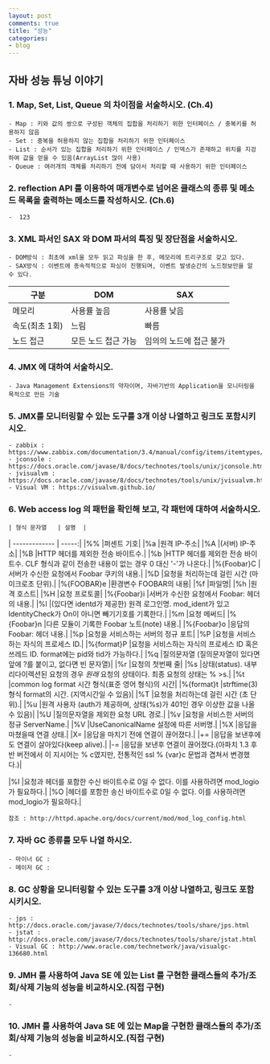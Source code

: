 ```yaml
---
layout: post
comments: true
title: "성능"
categories:
- blog
---
```


## 자바 성능 튜닝 이야기

### 1. Map, Set, List, Queue 의 차이점을 서술하시오. (Ch.4)   
	- Map : 키와 값의 쌍으로 구성된 객체의 집합을 처리하기 위한 인터페이스 / 중복키를 허용하지 않음   
	- Set : 중복을 허용하지 않는 집합을 처리하기 위한 인터페이스   
	- List : 순서가 있는 집합을 처리하기 위한 인터페이스 / 인덱스가 존재하고 위치를 지겅하여 값을 얻을 수 있음(ArrayList 많이 사용)   
	- Queue : 여러개의 객체를 처리하기 전에 담아서 처리할 때 사용하기 위한 인터페이스   

### 2. reflection API 를 이용하여 매개변수로 넘어온 클래스의 종류 및 메소드 목록을 출력하는 메소드를 작성하시오. (Ch.6)   
	-  123  

### 3. XML 파서인 SAX 와 DOM 파서의 특징 및 장단점을 서술하시오.   
	- DOM방식 : 최초에 xml을 모두 읽고 파싱을 한 후, 메모리에 트리구조로 갖고 있다.   
	- SAX방식 : 이벤트에 종속적적으로 파싱이 진행되며, 이벤트 발생순간의 노드정보만을 알 수 있다.   
	 
| 구분        | DOM           | SAX  | 
| ------------- |-------------| -----| 
| 메모리      | 사용률 높음 | 사용률 낮음 | 
| 속도(최초 1회) | 느림 | 빠름 | 
| 노드 접근      | 모든 노드 접근 가능     |   임의의 노드에 접근 불가 | 
 
### 4. JMX 에 대하여 서술하시오.   
	- Java Management Extensions의 약자이며, 자바기반의 Application을 모니터링을 목적으로 만든 기술     

### 5. JMX를 모니터링할 수 있는 도구를 3개 이상 나열하고 링크도 포함시키시오.   
	- zabbix : https://www.zabbix.com/documentation/3.4/manual/config/items/itemtypes/jmx_monitoring 
	- jconsole : https://docs.oracle.com/javase/8/docs/technotes/tools/unix/jconsole.html   
	- jvisualvm : https://docs.oracle.com/javase/8/docs/technotes/tools/unix/jvisualvm.html   
	- Visual VM : https://visualvm.github.io/   

### 6. Web access log 의 패턴을 확인해 보고, 각 패턴에 대하여 서술하시오.   
	| 형식 문자열   | 설명  | 
| ------------- | -----:| 
|%%	|퍼센트 기호| 
|%a	|원격 IP-주소| 
|%A	|(서버) IP-주소| 
|%B	|HTTP 헤더를 제외한 전송 바이트수.| 
|%b	|HTTP 헤더를 제외한 전송 바이트수. CLF 형식과 같이 전송한 내용이 없는 경우 0 대신 '-'가 나온다.| 
|%{Foobar}C	|서버가 수신한 요청에서 Foobar 쿠키의 내용.| 
|%D	|요청을 처리하는데 걸린 시간 (마이크로초 단위).| 
|%{FOOBAR}e	|환경변수 FOOBAR의 내용| 
|%f	|파일명| 
|%h	|원격 호스트| 
|%H	|요청 프로토콜| 
|%{Foobar}i	|서버가 수신한 요청에서 Foobar: 헤더의 내용.| 
|%l	|(있다면 identd가 제공한) 원격 로그인명. mod_ident가 있고 IdentityCheck가 On이 아니면 빼기기호를 기록한다.| 
|%m	|요청 메써드| 
|%{Foobar}n	|다른 모듈이 기록한 Foobar 노트(note) 내용.| 
|%{Foobar}o	|응답의 Foobar: 헤더 내용.| 
|%p	|요청을 서비스하는 서버의 정규 포트| 
|%P	|요청을 서비스하는 자식의 프로세스 ID.| 
|%{format}P	|요청을 서비스하는 자식의 프로세스 ID 혹은 쓰레드 ID. format에는 pid와 tid가 가능하다.| 
|%q	|질의문자열 (질의문자열이 있다면 앞에 ?를 붙이고, 없다면 빈 문자열)| 
|%r	|요청의 첫번째 줄| 
|%s	|상태(status). 내부 리다이렉션된 요청의 경우 *원래* 요청의 상태이다. 최종 요청의 상태는 % >s.| 
|%t	|common log format 시간 형식(표준 영어 형식)의 시간| 
|%{format}t	|strftime(3) 형식 format의 시간. (지역시간일 수 있음)| 
|%T	|요청을 처리하는데 걸린 시간 (초 단위).| 
|%u	|원격 사용자 (auth가 제공하며, 상태(%s)가 401인 경우 이상한 값을 나올 수 있음)| 
|%U	|질의문자열을 제외한 요청 URL 경로.| 
|%v	|요청을 서비스한 서버의 정규 ServerName.|
|%V	|UseCanonicalName 설정에 따른 서버명.| 
|%X	|응답을 마쳤을때 연결 상태.| 
|X=	|응답을 마치기 전에 연결이 끊어졌다.| 
|+=	|응답을 보낸후에도 연결이 살아있다(keep alive).| 
|-=	|응답을 보낸후 연결이 끊어졌다.(아파치 1.3 후반 버전에서 이 지시어는 % c였지만, 전통적인 ssl % {var}c 문법과 겹쳐서 변경했다.)| 
 
|%I	|요청과 헤더를 포함한 수신 바이트수로 0일 수 없다. 이를 사용하려면 mod_logio가 필요하다.| 
|%O	|헤더를 포함한 송신 바이트수로 0일 수 없다. 이를 사용하려면 mod_logio가 필요하다.| 
 
 
 
 
 
 
	참조 : http://httpd.apache.org/docs/current/mod/mod_log_config.html 
### 7. 자바 GC 종류를 모두 나열 하시오.  
	- 마이너 GC :   
	- 메이저 GC :   

### 8. GC 상황을 모니터링할 수 있는 도구를 3개 이상 나열하고, 링크도 포함시키시오.  
	- jps : http://docs.oracle.com/javase/7/docs/technotes/tools/share/jps.html   
	- jstat : http://docs.oracle.com/javase/7/docs/technotes/tools/share/jstat.html   
	- Visual GC : http://www.oracle.com/technetwork/java/visualgc-136680.html   

### 9. JMH 를 사용하여 Java SE 에 있는 List 를 구현한 클래스들의 추가/조회/삭제 기능의 성능을 비교하시오.(직접 구현)  
	- 
### 10. JMH 를 사용하여 Java SE 에 있는 Map을 구현한 클래스들의 추가/조회/삭제 기능의 성능을 비교하시오.(직접 구현)  
	- 